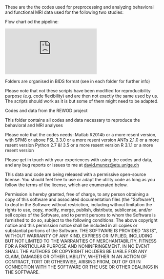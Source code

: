 These are the the codes used for preprocessing and analyzing behavioral and functional MRI data used for the following two studies:

Flow chart od the pipeline:

![Figure_preproc.pdf](https://github.com/munoztd0/REWOD/files/3944767/Figure_preproc.pdf)

Folders are organised in BIDS format (see in each folder for further info)


Please note that not these scripts have been modified for reproducibility purpose (e.g. code flexibility) and are then not exactly the same used by us. The scripts should work as it is but some of them might need to be adapted.

Codes and data from the REWOD project

This folder contains all codes and data necessary to reproduce the behavioral and MRI analyses

Please note that the codes needs: 
Matlab R2014b or a more resent version, with SPM8 or above
FSL 3.3.0 or a more resent version
ANTs 2.1.0 or a more resent version
Python 2.7 &! 3.5 or a more resent version
R 3.1.1 or a more resent version


Please get in touch with your experiences with using the codes and data, and any bug reports or issues to me at david.munoz@etu.unige.ch


This data and code are being released with a permissive open-source license. You should feel free to use or adapt the utility code as long as you follow the terms of the license, which are enumerated below.

Permission is hereby granted, free of charge, to any person obtaining a copy of this software and associated documentation files (the "Software"), to deal in the Software without restriction, including without limitation the rights to use, copy, modify, merge, publish, distribute, sublicense, and/or sell copies of the Software, and to permit persons to whom the Software is furnished to do so, subject to the following conditions:
The above copyright notice and this permission notice shall be included in all copies or substantial portions of the Software.
THE SOFTWARE IS PROVIDED "AS IS", WITHOUT WARRANTY OF ANY KIND, EXPRESS OR IMPLIED, INCLUDING BUT NOT LIMITED TO THE WARRANTIES OF MERCHANTABILITY, FITNESS FOR A PARTICULAR PURPOSE AND NONINFRINGEMENT. IN NO EVENT SHALL THE AUTHORS OR COPYRIGHT HOLDERS BE LIABLE FOR ANY CLAIM, DAMAGES OR OTHER LIABILITY, WHETHER IN AN ACTION OF CONTRACT, TORT OR OTHERWISE, ARISING FROM, OUT OF OR IN CONNECTION WITH THE SOFTWARE OR THE USE OR OTHER DEALINGS IN THE SOFTWARE.
